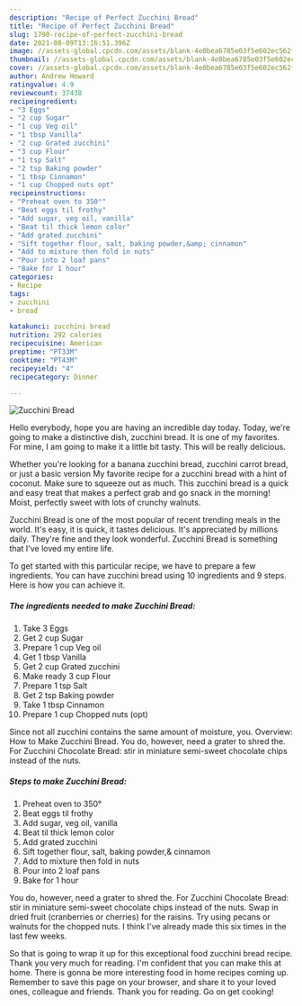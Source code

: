 ```yaml
---
description: "Recipe of Perfect Zucchini Bread"
title: "Recipe of Perfect Zucchini Bread"
slug: 1790-recipe-of-perfect-zucchini-bread
date: 2021-08-09T13:16:51.396Z
image: //assets-global.cpcdn.com/assets/blank-4e0bea6785e03f5e602ec562f230caae08da540cada707380b4fe1bbebba43da.png
thumbnail: //assets-global.cpcdn.com/assets/blank-4e0bea6785e03f5e602ec562f230caae08da540cada707380b4fe1bbebba43da.png
cover: //assets-global.cpcdn.com/assets/blank-4e0bea6785e03f5e602ec562f230caae08da540cada707380b4fe1bbebba43da.png
author: Andrew Howard
ratingvalue: 4.9
reviewcount: 37438
recipeingredient:
- "3 Eggs"
- "2 cup Sugar"
- "1 cup Veg oil"
- "1 tbsp Vanilla"
- "2 cup Grated zucchini"
- "3 cup Flour"
- "1 tsp Salt"
- "2 tsp Baking powder"
- "1 tbsp Cinnamon"
- "1 cup Chopped nuts opt"
recipeinstructions:
- "Preheat oven to 350°"
- "Beat eggs til frothy"
- "Add sugar, veg oil, vanilla"
- "Beat til thick lemon color"
- "Add grated zucchini"
- "Sift together flour, salt, baking powder,&amp; cinnamon"
- "Add to mixture then fold in nuts"
- "Pour into 2 loaf pans"
- "Bake for 1 hour"
categories:
- Recipe
tags:
- zucchini
- bread

katakunci: zucchini bread 
nutrition: 292 calories
recipecuisine: American
preptime: "PT33M"
cooktime: "PT43M"
recipeyield: "4"
recipecategory: Dinner

---
```



![Zucchini Bread](//assets-global.cpcdn.com/assets/blank-4e0bea6785e03f5e602ec562f230caae08da540cada707380b4fe1bbebba43da.png)

Hello everybody, hope you are having an incredible day today. Today, we're going to make a distinctive dish, zucchini bread. It is one of my favorites. For mine, I am going to make it a little bit tasty. This will be really delicious.

Whether you&#39;re looking for a banana zucchini bread, zucchini carrot bread, or just a basic version My favorite recipe for a zucchini bread with a hint of coconut. Make sure to squeeze out as much. This zucchini bread is a quick and easy treat that makes a perfect grab and go snack in the morning! Moist, perfectly sweet with lots of crunchy walnuts.

Zucchini Bread is one of the most popular of recent trending meals in the world. It's easy, it is quick, it tastes delicious. It's appreciated by millions daily. They're fine and they look wonderful. Zucchini Bread is something that I've loved my entire life.


To get started with this particular recipe, we have to prepare a few ingredients. You can have zucchini bread using 10 ingredients and 9 steps. Here is how you can achieve it.

<!--inarticleads1-->

##### The ingredients needed to make Zucchini Bread:

1. Take 3 Eggs
1. Get 2 cup Sugar
1. Prepare 1 cup Veg oil
1. Get 1 tbsp Vanilla
1. Get 2 cup Grated zucchini
1. Make ready 3 cup Flour
1. Prepare 1 tsp Salt
1. Get 2 tsp Baking powder
1. Take 1 tbsp Cinnamon
1. Prepare 1 cup Chopped nuts (opt)


Since not all zucchini contains the same amount of moisture, you. Overview: How to Make Zucchini Bread. You do, however, need a grater to shred the. For Zucchini Chocolate Bread: stir in miniature semi-sweet chocolate chips instead of the nuts. 

<!--inarticleads2-->

##### Steps to make Zucchini Bread:

1. Preheat oven to 350°
1. Beat eggs til frothy
1. Add sugar, veg oil, vanilla
1. Beat til thick lemon color
1. Add grated zucchini
1. Sift together flour, salt, baking powder,&amp; cinnamon
1. Add to mixture then fold in nuts
1. Pour into 2 loaf pans
1. Bake for 1 hour


You do, however, need a grater to shred the. For Zucchini Chocolate Bread: stir in miniature semi-sweet chocolate chips instead of the nuts. Swap in dried fruit (cranberries or cherries) for the raisins. Try using pecans or walnuts for the chopped nuts. I think I&#39;ve already made this six times in the last few weeks. 

So that is going to wrap it up for this exceptional food zucchini bread recipe. Thank you very much for reading. I'm confident that you can make this at home. There is gonna be more interesting food in home recipes coming up. Remember to save this page on your browser, and share it to your loved ones, colleague and friends. Thank you for reading. Go on get cooking!
